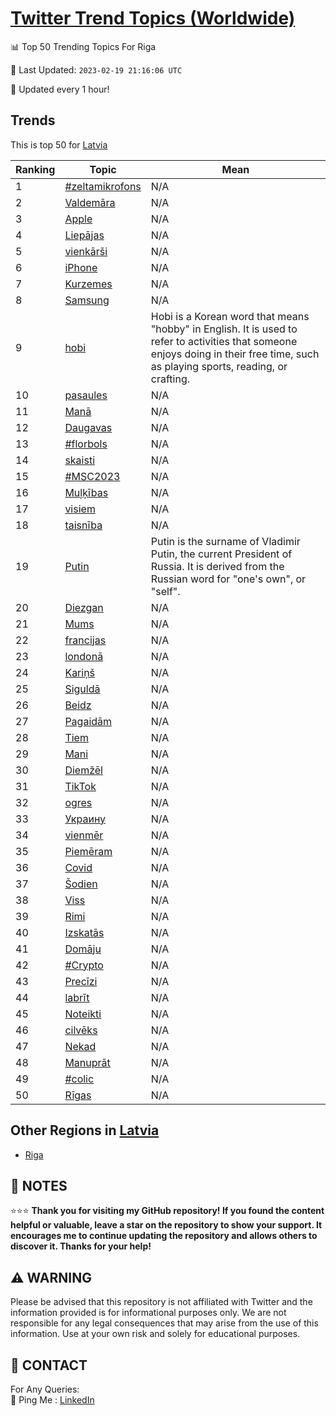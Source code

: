 [Twitter Trend Topics (Worldwide)](https://github.com/ErcinDedeoglu/Twitter-Trend-Topics)
==========


📊 Top 50 Trending Topics For Riga

📆 Last Updated: `2023-02-19 21:16:06 UTC`

🔧 Updated every 1 hour!


## Trends

This is top 50 for [Latvia](</Latvia>)

| Ranking | Topic | Mean |
| ------- | ------------ | ------------ |
| 1 | [#zeltamikrofons](http://twitter.com/search?q=%23zeltamikrofons) | N/A |
| 2 | [Valdemāra](http://twitter.com/search?q=Valdem%c4%81ra) | N/A |
| 3 | [Apple](http://twitter.com/search?q=Apple) | N/A |
| 4 | [Liepājas](http://twitter.com/search?q=Liep%c4%81jas) | N/A |
| 5 | [vienkārši](http://twitter.com/search?q=vienk%c4%81r%c5%a1i) | N/A |
| 6 | [iPhone](http://twitter.com/search?q=iPhone) | N/A |
| 7 | [Kurzemes](http://twitter.com/search?q=Kurzemes) | N/A |
| 8 | [Samsung](http://twitter.com/search?q=Samsung) | N/A |
| 9 | [hobi](http://twitter.com/search?q=hobi) | Hobi is a Korean word that means "hobby" in English. It is used to refer to activities that someone enjoys doing in their free time, such as playing sports, reading, or crafting. |
| 10 | [pasaules](http://twitter.com/search?q=pasaules) | N/A |
| 11 | [Manā](http://twitter.com/search?q=Man%c4%81) | N/A |
| 12 | [Daugavas](http://twitter.com/search?q=Daugavas) | N/A |
| 13 | [#florbols](http://twitter.com/search?q=%23florbols) | N/A |
| 14 | [skaisti](http://twitter.com/search?q=skaisti) | N/A |
| 15 | [#MSC2023](http://twitter.com/search?q=%23MSC2023) | N/A |
| 16 | [Muļķības](http://twitter.com/search?q=Mu%c4%bc%c4%b7%c4%abbas) | N/A |
| 17 | [visiem](http://twitter.com/search?q=visiem) | N/A |
| 18 | [taisnība](http://twitter.com/search?q=taisn%c4%abba) | N/A |
| 19 | [Putin](http://twitter.com/search?q=Putin) | Putin is the surname of Vladimir Putin, the current President of Russia. It is derived from the Russian word for "one's own", or "self". |
| 20 | [Diezgan](http://twitter.com/search?q=Diezgan) | N/A |
| 21 | [Mums](http://twitter.com/search?q=Mums) | N/A |
| 22 | [francijas](http://twitter.com/search?q=francijas) | N/A |
| 23 | [londonā](http://twitter.com/search?q=london%c4%81) | N/A |
| 24 | [Kariņš](http://twitter.com/search?q=Kari%c5%86%c5%a1) | N/A |
| 25 | [Siguldā](http://twitter.com/search?q=Siguld%c4%81) | N/A |
| 26 | [Beidz](http://twitter.com/search?q=Beidz) | N/A |
| 27 | [Pagaidām](http://twitter.com/search?q=Pagaid%c4%81m) | N/A |
| 28 | [Tiem](http://twitter.com/search?q=Tiem) | N/A |
| 29 | [Mani](http://twitter.com/search?q=Mani) | N/A |
| 30 | [Diemžēl](http://twitter.com/search?q=Diem%c5%be%c4%93l) | N/A |
| 31 | [TikTok](http://twitter.com/search?q=TikTok) | N/A |
| 32 | [ogres](http://twitter.com/search?q=ogres) | N/A |
| 33 | [Украину](http://twitter.com/search?q=%d0%a3%d0%ba%d1%80%d0%b0%d0%b8%d0%bd%d1%83) | N/A |
| 34 | [vienmēr](http://twitter.com/search?q=vienm%c4%93r) | N/A |
| 35 | [Piemēram](http://twitter.com/search?q=Piem%c4%93ram) | N/A |
| 36 | [Covid](http://twitter.com/search?q=Covid) | N/A |
| 37 | [Šodien](http://twitter.com/search?q=%c5%a0odien) | N/A |
| 38 | [Viss](http://twitter.com/search?q=Viss) | N/A |
| 39 | [Rimi](http://twitter.com/search?q=Rimi) | N/A |
| 40 | [Izskatās](http://twitter.com/search?q=Izskat%c4%81s) | N/A |
| 41 | [Domāju](http://twitter.com/search?q=Dom%c4%81ju) | N/A |
| 42 | [#Crypto](http://twitter.com/search?q=%23Crypto) | N/A |
| 43 | [Precīzi](http://twitter.com/search?q=Prec%c4%abzi) | N/A |
| 44 | [labrīt](http://twitter.com/search?q=labr%c4%abt) | N/A |
| 45 | [Noteikti](http://twitter.com/search?q=Noteikti) | N/A |
| 46 | [cilvēks](http://twitter.com/search?q=cilv%c4%93ks) | N/A |
| 47 | [Nekad](http://twitter.com/search?q=Nekad) | N/A |
| 48 | [Manuprāt](http://twitter.com/search?q=Manupr%c4%81t) | N/A |
| 49 | [#colic](http://twitter.com/search?q=%23colic) | N/A |
| 50 | [Rīgas](http://twitter.com/search?q=R%c4%abgas) | N/A |



## Other Regions in [Latvia](</Latvia>)

* [Riga](</Latvia/Riga.md>)



## 📝 NOTES

⭐⭐⭐ **Thank you for visiting my GitHub repository! If you found the content helpful or valuable, leave a star on the repository to show your support. It encourages me to continue updating the repository and allows others to discover it. Thanks for your help!**


## ⚠️ WARNING

Please be advised that this repository is not affiliated with Twitter and the information provided is for informational purposes only. We are not responsible for any legal consequences that may arise from the use of this information. Use at your own risk and solely for educational purposes.


## 📨 CONTACT

 For Any Queries:  
            🏓 Ping Me : [LinkedIn](https://www.linkedin.com/in/ercindedeoglu/)
